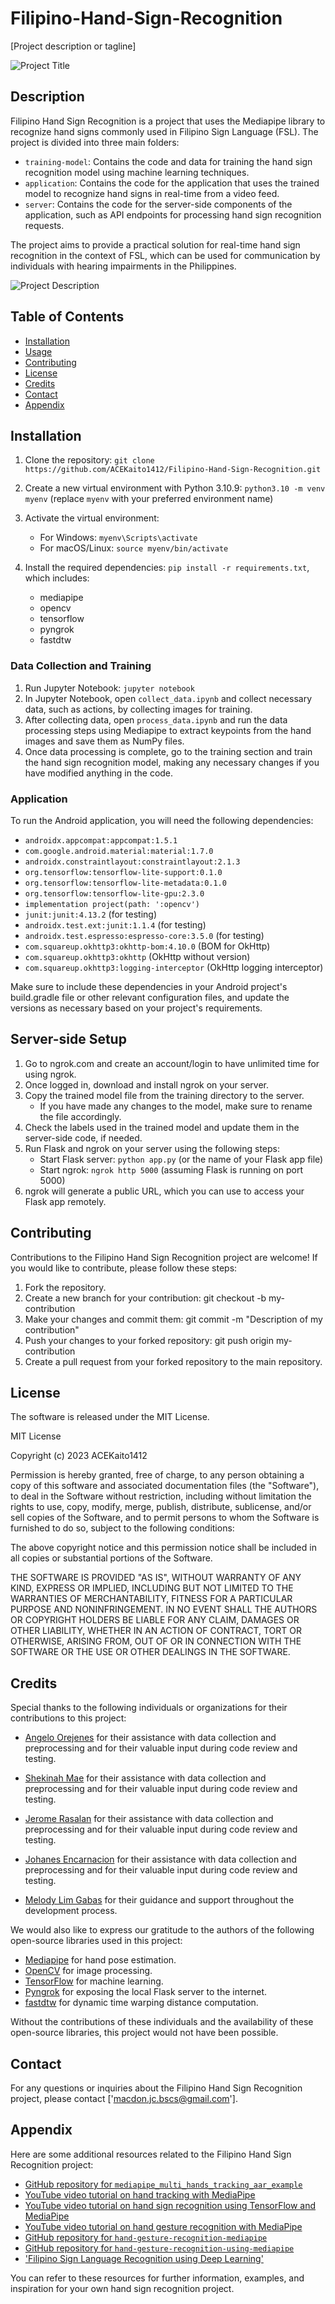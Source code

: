 # Filipino-Hand-Sign-Recognition

[Project description or tagline]

![Project Title](./images/project_title_image.jpg)

## Description

Filipino Hand Sign Recognition is a project that uses the Mediapipe library to recognize hand signs commonly used in Filipino Sign Language (FSL). The project is divided into three main folders:

- `training-model`: Contains the code and data for training the hand sign recognition model using machine learning techniques.
- `application`: Contains the code for the application that uses the trained model to recognize hand signs in real-time from a video feed.
- `server`: Contains the code for the server-side components of the application, such as API endpoints for processing hand sign recognition requests.

The project aims to provide a practical solution for real-time hand sign recognition in the context of FSL, which can be used for communication by individuals with hearing impairments in the Philippines.

![Project Description](./images/project_description_image.jpg)

## Table of Contents

- [Installation](#installation)
- [Usage](#usage)
- [Contributing](#contributing)
- [License](#license)
- [Credits](#credits)
- [Contact](#contact)
- [Appendix](#appendix)

## Installation

1. Clone the repository: `git clone https://github.com/ACEKaito1412/Filipino-Hand-Sign-Recognition.git`
2. Create a new virtual environment with Python 3.10.9: `python3.10 -m venv myenv` (replace `myenv` with your preferred environment name)
3. Activate the virtual environment:

   - For Windows: `myenv\Scripts\activate`
   - For macOS/Linux: `source myenv/bin/activate`

4. Install the required dependencies: `pip install -r requirements.txt`, which includes:
   - mediapipe
   - opencv
   - tensorflow
   - pyngrok
   - fastdtw

### Data Collection and Training

1. Run Jupyter Notebook: `jupyter notebook`
2. In Jupyter Notebook, open `collect_data.ipynb` and collect necessary data, such as actions, by collecting images for training.
3. After collecting data, open `process_data.ipynb` and run the data processing steps using Mediapipe to extract keypoints from the hand images and save them as NumPy files.
4. Once data processing is complete, go to the training section and train the hand sign recognition model, making any necessary changes if you have modified anything in the code.

### Application

To run the Android application, you will need the following dependencies:

- `androidx.appcompat:appcompat:1.5.1`
- `com.google.android.material:material:1.7.0`
- `androidx.constraintlayout:constraintlayout:2.1.3`
- `org.tensorflow:tensorflow-lite-support:0.1.0`
- `org.tensorflow:tensorflow-lite-metadata:0.1.0`
- `org.tensorflow:tensorflow-lite-gpu:2.3.0`
- `implementation project(path: ':opencv')`
- `junit:junit:4.13.2` (for testing)
- `androidx.test.ext:junit:1.1.4` (for testing)
- `androidx.test.espresso:espresso-core:3.5.0` (for testing)
- `com.squareup.okhttp3:okhttp-bom:4.10.0` (BOM for OkHttp)
- `com.squareup.okhttp3:okhttp` (OkHttp without version)
- `com.squareup.okhttp3:logging-interceptor` (OkHttp logging interceptor)

Make sure to include these dependencies in your Android project's build.gradle file or other relevant configuration files, and update the versions as necessary based on your project's requirements.

## Server-side Setup

1. Go to ngrok.com and create an account/login to have unlimited time for using ngrok.
2. Once logged in, download and install ngrok on your server.
3. Copy the trained model file from the training directory to the server.
   - If you have made any changes to the model, make sure to rename the file accordingly.
4. Check the labels used in the trained model and update them in the server-side code, if needed.
5. Run Flask and ngrok on your server using the following steps:
   - Start Flask server: `python app.py` (or the name of your Flask app file)
   - Start ngrok: `ngrok http 5000` (assuming Flask is running on port 5000)
6. ngrok will generate a public URL, which you can use to access your Flask app remotely.

## Contributing

Contributions to the Filipino Hand Sign Recognition project are welcome! If you would like to contribute, please follow these steps:

1. Fork the repository.
2. Create a new branch for your contribution: git checkout -b my-contribution
3. Make your changes and commit them: git commit -m "Description of my contribution"
4. Push your changes to your forked repository: git push origin my-contribution
5. Create a pull request from your forked repository to the main repository.

## License

The software is released under the MIT License.

MIT License

Copyright (c) 2023 ACEKaito1412

Permission is hereby granted, free of charge, to any person obtaining a copy
of this software and associated documentation files (the "Software"), to deal
in the Software without restriction, including without limitation the rights
to use, copy, modify, merge, publish, distribute, sublicense, and/or sell
copies of the Software, and to permit persons to whom the Software is
furnished to do so, subject to the following conditions:

The above copyright notice and this permission notice shall be included in all
copies or substantial portions of the Software.

THE SOFTWARE IS PROVIDED "AS IS", WITHOUT WARRANTY OF ANY KIND, EXPRESS OR
IMPLIED, INCLUDING BUT NOT LIMITED TO THE WARRANTIES OF MERCHANTABILITY,
FITNESS FOR A PARTICULAR PURPOSE AND NONINFRINGEMENT. IN NO EVENT SHALL THE
AUTHORS OR COPYRIGHT HOLDERS BE LIABLE FOR ANY CLAIM, DAMAGES OR OTHER
LIABILITY, WHETHER IN AN ACTION OF CONTRACT, TORT OR OTHERWISE, ARISING FROM,
OUT OF OR IN CONNECTION WITH THE SOFTWARE OR THE USE OR OTHER DEALINGS IN THE
SOFTWARE.

## Credits

Special thanks to the following individuals or organizations for their contributions to this project:

- [Angelo Orejenes](https://www.facebook.com/otsuka24) for their assistance with data collection and preprocessing and for their valuable input during code review and testing.
- [Shekinah Mae](https://www.facebook.com/popeyeeeeeeeeee) for their assistance with data collection and preprocessing and for their valuable input during code review and testing.
- [Jerome Rasalan](https://www.facebook.com/jerome.rasalan15) for their assistance with data collection and preprocessing and for their valuable input during code review and testing.
- [Johanes Encarnacion](https://www.facebook.com/johanes.encarnacion) for their assistance with data collection and preprocessing and for their valuable input during code review and testing.

- [Melody Lim Gabas](https://www.facebook.com/teamgabasxD) for their guidance and support throughout the development process.

We would also like to express our gratitude to the authors of the following open-source libraries used in this project:

- [Mediapipe](https://github.com/google/mediapipe) for hand pose estimation.
- [OpenCV](https://opencv.org/) for image processing.
- [TensorFlow](https://www.tensorflow.org/) for machine learning.
- [Pyngrok](https://pyngrok.readthedocs.io/en/latest/) for exposing the local Flask server to the internet.
- [fastdtw](https://pypi.org/project/fastdtw/) for dynamic time warping distance computation.

Without the contributions of these individuals and the availability of these open-source libraries, this project would not have been possible.

## Contact

For any questions or inquiries about the Filipino Hand Sign Recognition project, please contact ['macdon.jc.bscs@gmail.com'].

## Appendix

Here are some additional resources related to the Filipino Hand Sign Recognition project:

- [GitHub repository for `mediapipe_multi_hands_tracking_aar_example`](https://github.com/jiuqiant/mediapipe_multi_hands_tracking_aar_example)
- [YouTube video tutorial on hand tracking with MediaPipe](https://www.youtube.com/watch?v=a99p_fAr6e4&t=304s&ab_channel=IvanGoncharov)
- [YouTube video tutorial on hand sign recognition using TensorFlow and MediaPipe](https://www.youtube.com/watch?v=vQZ4IvB07ec&t=15s&ab_channel=NicholasRenotte)
- [YouTube video tutorial on hand gesture recognition with MediaPipe](https://www.youtube.com/watch?v=doDUihpj6ro&t=261s&ab_channel=NicholasRenotte)
- [GitHub repository for `hand-gesture-recognition-mediapipe`](https://github.com/kinivi/hand-gesture-recognition-mediapipe)
- [GitHub repository for `hand-gesture-recognition-using-mediapipe`](https://github.com/Kazuhito00/hand-gesture-recognition-using-mediapipe)
- ['Filipino Sign Language Recognition using Deep Learning'](https://dl.acm.org/doi/abs/10.1145/3485768.3485783)

You can refer to these resources for further information, examples, and inspiration for your own hand sign recognition project.
